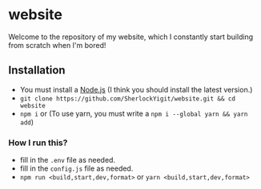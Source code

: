# website
Welcome to the repository of my website, which I constantly start building from scratch when I'm bored!

## Installation
- You must install a [Node.js](https://nodejs.org/en/download/) (I think you should install the latest version.)
- `git clone https://github.com/SherlockYigit/website.git && cd website`
- `npm i` or (To use yarn, you must write a `npm i --global yarn && yarn add`)
### How I run this?
- fill in the `.env` file as needed.
- fill in the `config.js` file as needed. 
- `npm run <build,start,dev,format>` or `yarn <build,start,dev,format>`
